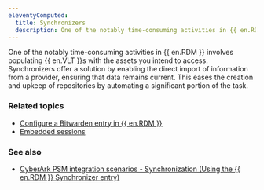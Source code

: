 ```yaml
---
eleventyComputed:
  title: Synchronizers
  description: One of the notably time-consuming activities in {{ en.RDM }} involves populating {{ en.VLT }}s with the assets you intend to access. Synchronizers offer a solution by enabling the direct import of information from a provider, ensuring that data remains current. This eases the creation and upkeep of repositories by automating a significant portion of the task.
---
```

One of the notably time-consuming activities in {{ en.RDM }} involves populating {{ en.VLT }}s with the assets you intend to access. Synchronizers offer a solution by enabling the direct import of information from a provider, ensuring that data remains current. This eases the creation and upkeep of repositories by automating a significant portion of the task.

### Related topics  
* [Configure a Bitwarden entry in {{ en.RDM }}](/kb/remote-desktop-manager/how-to-articles/configure-bitwarden-entry/#synchronizer)  
* [Embedded sessions](/rdm/windows/user-interface/content-area/embedded-sessions/)  

### See also  
* [CyberArk PSM integration scenarios - Synchronization (Using the {{ en.RDM }} Synchronizer entry)](/kb/remote-desktop-manager/how-to-articles/cyberark-psm-integration-scenarios/#synchronization-using-the-remote-desktop-manager-synchronizer-entry)
